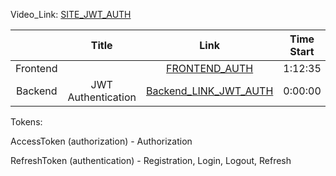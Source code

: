 
Video_Link: [SITE_JWT_AUTH](https://www.youtube.com/watch?v=fN25fMQZ2v0)


| | Title | Link | Time Start | Time End |
| :---: | :---: | :---: | :---: | :---: |
| Frontend |  | [FRONTEND_AUTH](https://www.youtube.com/watch?v=fN25fMQZ2v0) | 1:12:35 | 1:22:46 |
| Backend | JWT Authentication | [Backend_LINK_JWT_AUTH](https://www.youtube.com/watch?v=fN25fMQZ2v0) | 0:00:00 | 1:12:30 |

Tokens:

AccessToken (authorization) - Authorization

RefreshToken (authentication) - Registration, Login, Logout, Refresh